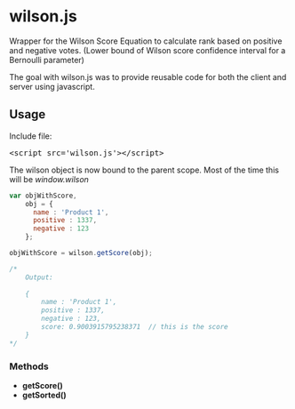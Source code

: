 # wilson.js

Wrapper for the Wilson Score Equation to calculate rank based on positive and negative votes. (Lower bound of Wilson score confidence interval for a Bernoulli parameter)

The goal with wilson.js was to provide reusable code for both the client and server using javascript.

## Usage

Include file:
<pre>
&lt;script src='wilson.js'&gt;&lt;/script&gt;
</pre>

The wilson object is now bound to the parent scope. Most of the time this will be _window.wilson_

```javascript
var objWithScore,
    obj = {
      name : 'Product 1',
      positive : 1337,
      negative : 123
    };

objWithScore = wilson.getScore(obj);

/*
    Output:
    
    {
        name : 'Product 1',
        positive : 1337,
        negative : 123,
        score: 0.9003915795238371  // this is the score
    }
*/
```

### Methods
* **getScore()**
* **getSorted()**

